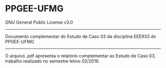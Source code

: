 # PPGEE-UFMG
GNU General Public License v3.0

----------

Documento complementar do Estudo de Caso 03 da disciplina EEE933 do PPGEE-UFMG

----------

O arquivo .pdf apresenta o relatório complementar ao Estudo de Caso 03, trabalho realizado no semestre letivo 02/2016.
